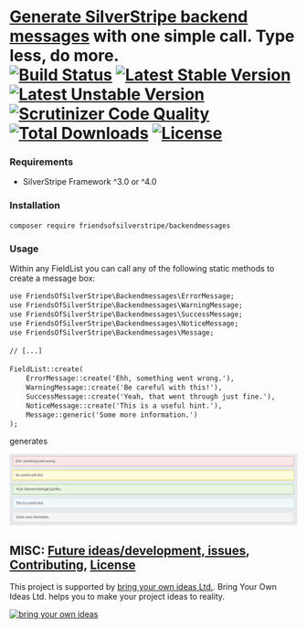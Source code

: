 # [Generate SilverStripe backend messages](https://github.com/FriendsOfSilverStripe/backendmessages) with one simple call. Type less, do more.<br />[![Build Status](https://api.travis-ci.org/FriendsOfSilverStripe/backendmessages.svg?branch=master)](https://travis-ci.org/FriendsOfSilverStripe/backendmessages) [![Latest Stable Version](https://poser.pugx.org/FriendsOfSilverStripe/backendmessages/version.svg)](https://github.com/FriendsOfSilverStripe/backendmessages/releases) [![Latest Unstable Version](https://poser.pugx.org/FriendsOfSilverStripe/backendmessages/v/unstable.svg)](https://packagist.org/packages/FriendsOfSilverStripe/backendmessages) [![Scrutinizer Code Quality](https://scrutinizer-ci.com/g/FriendsOfSilverStripe/backendmessages/badges/quality-score.png?b=master)](https://scrutinizer-ci.com/g/FriendsOfSilverStripe/backendmessages/?branch=master) [![Total Downloads](https://poser.pugx.org/FriendsOfSilverStripe/backendmessages/downloads.svg)](https://packagist.org/packages/FriendsOfSilverStripe/backendmessages) [![License](https://poser.pugx.org/FriendsOfSilverStripe/backendmessages/license.svg)](https://github.com/FriendsOfSilverStripe/backendmessages/blob/master/license.md)


### Requirements

 * SilverStripe Framework ^3.0 or ^4.0


### Installation

```
composer require friendsofsilverstripe/backendmessages
```


### Usage

Within any FieldList you can call any of the following static methods to create a message box:

````
use FriendsOfSilverStripe\Backendmessages\ErrorMessage;
use FriendsOfSilverStripe\Backendmessages\WarningMessage;
use FriendsOfSilverStripe\Backendmessages\SuccessMessage;
use FriendsOfSilverStripe\Backendmessages\NoticeMessage;
use FriendsOfSilverStripe\Backendmessages\Message;

// [...]

FieldList::create(
	ErrorMessage::create('Ehh, something went wrong.'),
	WarningMessage::create('Be careful with this!'),
	SuccessMessage::create('Yeah, that went through just fine.'),
	NoticeMessage::create('This is a useful hint.'),
	Message::generic('Some more information.')
);
````
generates

<img src="https://raw.githubusercontent.com/friendsofsilverstripe/backendmessages/master/images/screenshots/messages.png">

## MISC: [Future ideas/development, issues](https://github.com/FriendsOfSilverStripe/backendmessages/issues), [Contributing](https://github.com/FriendsOfSilverStripe/backendmessages/blob/master/CONTRIBUTING.md), [License](https://github.com/FriendsOfSilverStripe/backendmessages/blob/master/license.md)

This project is supported by [bring your own ideas Ltd.](https://bringyourownideas.com). Bring Your Own Ideas Ltd. helps you to make your project ideas to reality.

[![bring your own ideas](https://bringyourownideas.com/images/byoi-light-bulb-transparent-background.png)](https://bringyourownideas.com)
